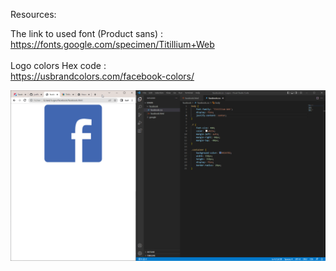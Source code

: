 Resources:

The link to used font (Product sans) :<br>
https://fonts.google.com/specimen/Titillium+Web<br>
<br>
Logo colors Hex code :<br>
https://usbrandcolors.com/facebook-colors/

<img src="https://github.com/justRandomStuff/Logos/blob/main/Facebook/facebook.png" />
